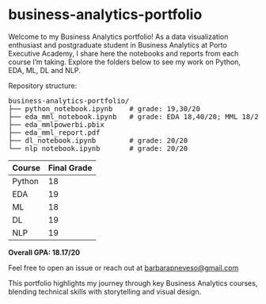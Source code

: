 # business-analytics-portfolio
Welcome to my Business Analytics portfolio!  As a data visualization enthusiast and postgraduate student in Business Analytics at Porto Executive Academy, I share here the notebooks and reports from each course I’m taking.  Explore the folders below to see my work on Python, EDA, ML, DL and NLP.
 
Repository structure:
<pre>
business-analytics-portfolio/
├── python_notebook.ipynb    # grade: 19,30/20
├── eda_mml_notebook.ipynb   # grade: EDA 18,40/20; MML 18/20.
├── eda_mmlpowerbi.pbix  
├── eda_mml_report.pdf
├── dl_notebook.ipynb        # grade: 20/20
└── nlp_notebook.ipynb       # grade: 20/20
</pre>

<div align="left">
  <table>
    <thead>
      <tr>
        <th>Course</th>
        <th>Final Grade</th>
      </tr>
    </thead>
    <tbody>
      <tr>
        <td>Python</td>
        <td>18</td>
      </tr>
      <tr>
        <td>EDA</td>
        <td>19</td>
      </tr>
      <tr>
        <td>ML</td>
        <td>18</td>
      </tr>
      <tr>
        <td>DL</td>
        <td>19</td>
      </tr>
      <tr>
        <td>NLP</td>
        <td>19</td>
      </tr>
    </tbody>
  </table>
  <p><strong>Overall GPA: 18.17/20</strong></p>
</div>


Feel free to open an issue or reach out at barbarapneveso@gmail.com

This portfolio highlights my journey through key Business Analytics courses, blending technical skills with storytelling and visual design.
